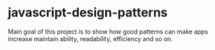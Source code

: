 # javascript-design-patterns
Main goal of this project is to show how good patterns can make apps increase maintain ability, readability, efficiency and so on.
